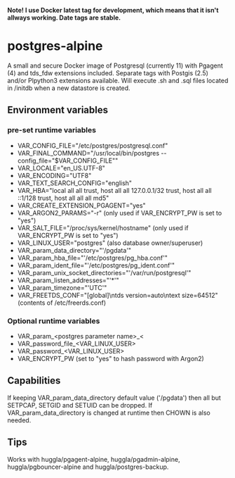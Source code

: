 **Note! I use Docker latest tag for development, which means that it isn't allways working. Date tags are stable.**

# postgres-alpine
A small and secure Docker image of Postgresql (currently 11) with Pgagent (4) and tds_fdw extensions included. Separate tags with Postgis (2.5) and/or Plpython3 extensions available. Will execute .sh and .sql files located in /initdb when a new datastore is created.

## Environment variables
### pre-set runtime variables
* VAR_CONFIG_FILE="/etc/postgres/postgresql.conf"
* VAR_FINAL_COMMAND="/usr/local/bin/postgres --config_file=\"\$VAR_CONFIG_FILE\""
* VAR_LOCALE="en_US.UTF-8"
* VAR_ENCODING="UTF8"
* VAR_TEXT_SEARCH_CONFIG="english"
* VAR_HBA="local all all trust, host all all 127.0.0.1/32 trust, host all all ::1/128 trust, host all all all md5"
* VAR_CREATE_EXTENSION_PGAGENT="yes"
* VAR_ARGON2_PARAMS="-r" (only used if VAR_ENCRYPT_PW is set to "yes")
* VAR_SALT_FILE="/proc/sys/kernel/hostname" (only used if VAR_ENCRYPT_PW is set to "yes")
* VAR_LINUX_USER="postgres" (also database owner/superuser)
* VAR_param_data_directory="'/pgdata'"
* VAR_param_hba_file="'/etc/postgres/pg_hba.conf'"
* VAR_param_ident_file="'/etc/postgres/pg_ident.conf'"
* VAR_param_unix_socket_directories="'/var/run/postgresql'"
* VAR_param_listen_addresses="'*'"
* VAR_param_timezone="'UTC'"
* VAR_FREETDS_CONF="[global]\\ntds version=auto\\ntext size=64512" (contents of /etc/freerds.conf)

### Optional runtime variables
* VAR_param_&lt;postgres parameter name&gt;_&lt;
* VAR_password_file_&lt;VAR_LINUX_USER&gt;
* VAR_password_&lt;VAR_LINUX_USER&gt;
* VAR_ENCRYPT_PW (set to "yes" to hash password with Argon2)

## Capabilities
If keeping VAR_param_data_directory default value ('/pgdata') then all but SETPCAP, SETGID and SETUID can be dropped. If VAR_param_data_directory is changed at runtime then CHOWN is also needed.

## Tips
Works with huggla/pgagent-alpine, huggla/pgadmin-alpine, huggla/pgbouncer-alpine and huggla/postgres-backup.
